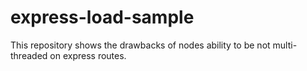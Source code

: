 # express-load-sample
This repository shows the drawbacks of nodes ability to be not multi-threaded on express routes.
